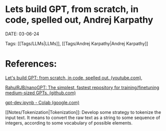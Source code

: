 
# Lets build GPT, from scratch, in code, spelled out, Andrej Karpathy


DATE:  03-06-24


Tags: [[Tags/LLMs|LLMs]],  [[Tags/Andrej Karpathy|Andrej Karpathy]]

# References:

[Let's build GPT: from scratch, in code, spelled out. (youtube.com)](https://www.youtube.com/watch?v=kCc8FmEb1nY), 

[RahulRJB/nanoGPT: The simplest, fastest repository for training/finetuning medium-sized GPTs. (github.com)](https://github.com/RahulRJB/nanoGPT)

[gpt-dev.ipynb - Colab (google.com)](https://colab.research.google.com/drive/1pv0D5JJDlTopgkihnnB4FCOeoJCtgzkr?authuser=1#scrollTo=Q3k1Czf7LuA9)




[[Notes/Tokenization|Tokenization]]:  Develop some strategy to tokenize the input text. It means to convert the raw text as a string to some sequence of integers, according to some vocabulary of possible elements.








